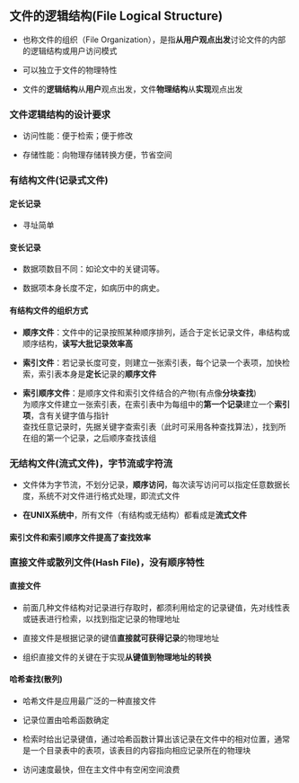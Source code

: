 ## 文件的逻辑结构(File Logical Structure)

- 也称文件的组织（File Organization），是指**从用户观点出发**讨论文件的内部的逻辑结构或用户访问模式

- 可以独立于文件的物理特性

- 文件的**逻辑结构**从**用户**观点出发，文件**物理结构**从**实现**观点出发

### 文件逻辑结构的设计要求

- 访问性能：便于检索；便于修改

- 存储性能：向物理存储转换方便，节省空间

### 有结构文件(**记录式**文件)

#### 定长记录

- 寻址简单

#### 变长记录

- 数据项数目不同：如论文中的关键词等。

- 数据项本身长度不定，如病历中的病史。

#### 有结构文件的组织方式

- **顺序文件**：文件中的记录按照某种顺序排列，适合于定长记录文件，串结构或顺序结构，**读写大批记录效率高**

- **索引文件**：若记录长度可变，则建立一张索引表，每个记录一个表项，加快检索，索引表本身是**定长**记录的**顺序文件**

- **索引顺序文件**：是顺序文件和索引文件结合的产物(有点像**分块查找**)
</br>为顺序文件建立一张索引表，在索引表中为每组中的**第一个记录**建立一个**索引项**，含有关键字值与指针
</br>查找任意记录时，先据关键字查索引表（此时可采用各种查找算法），找到所在组的第一个记录，之后顺序查找该组

### 无结构文件(流式文件)，**字节流**或**字符流**

- 文件体为字节流，不划分记录，**顺序访问**，每次读写访问可以指定任意数据长度，系统不对文件进行格式处理，即流式文件

- **在UNIX系统中**，所有文件（有结构或无结构）都看成是**流式文件**

#### 索引文件和索引顺序文件提高了查找效率

### 直接文件或散列文件(Hash File)，没有**顺序特性**

#### 直接文件 

- 前面几种文件结构对记录进行存取时，都须利用给定的记录键值，先对线性表或链表进行检索，以找到指定记录的物理地址

- 直接文件是根据记录的键值**直接就可获得记录**的物理地址

- 组织直接文件的关键在于实现**从键值到物理地址的转换**

#### 哈希查找(散列)

- 哈希文件是应用最广泛的一种直接文件

- 记录位置由哈希函数确定

- 检索时给出记录键值，通过哈希函数计算出该记录在文件中的相对位置，通常是一个目录表中的表项，该表目的内容指向相应记录所在的物理块

- 访问速度最快，但在主文件中有空闲空间浪费




